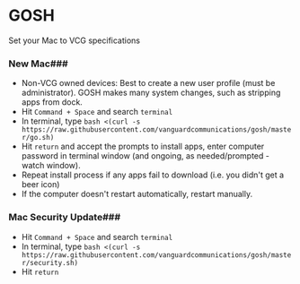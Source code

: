 # GOSH #

Set your Mac to VCG specifications

### New Mac###
* Non-VCG owned devices: Best to create a new user profile (must be administrator).  GOSH makes many system changes, such as stripping apps from dock.
* Hit `Command + Space` and search `terminal`
* In terminal, type `bash <(curl -s https://raw.githubusercontent.com/vanguardcommunications/gosh/master/go.sh)`
* Hit `return` and accept the prompts to install apps, enter computer password in terminal window (and ongoing, as needed/prompted - watch window).
* Repeat install process if any apps fail to download (i.e. you didn't get a beer icon)
* If the computer doesn't restart automatically, restart manually.

### Mac Security Update###
* Hit `Command + Space` and search `terminal`
* In terminal, type `bash <(curl -s https://raw.githubusercontent.com/vanguardcommunications/gosh/master/security.sh)`
* Hit `return`
